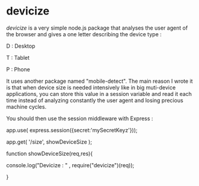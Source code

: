 devicize
========

*devicize* is a very simple node.js package that analyses the user agent of the browser and gives a one letter describing the device type :

 D : Desktop
 
 T : Tablet
 
 P : Phone
 
It uses another package named "mobile-detect". The main reason I wrote it is that when device size is needed intensively like in big muti-device applications, you can store this value in a session variable and read it each time instead of analyzing constantly the user agent and losing precious machine cycles.


You should then use the session middleware with Express :


app.use( express.session({secret:'mySecretKeyz'}));

app.get( '/size', showDeviceSize );

function showDeviceSize(req,res){

  console.log("Devicize : " , require("devicize")(req));

}
